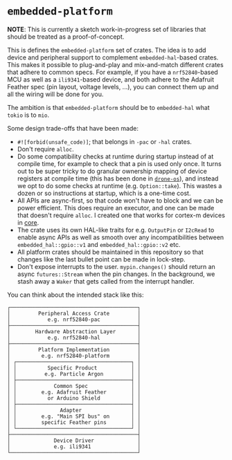 # `embedded-platform`

**NOTE**: This is currently a sketch work-in-progress set of libraries that should be treated as a proof-of-concept.

This is defines the `embedded-platform` set of crates.  The idea is to add device and peripheral support to complement
`embedded-hal`-based crates.  This makes it possible to plug-and-play and mix-and-match different crates that adhere to
common specs.  For example, if you have a `nrf52840`-based MCU as well as a `ili9341`-based device, and both adhere to
the Adafruit Feather spec (pin layout, voltage levels, ...), you can connect them up and all the wiring will be done for
you.

The ambition is that `embedded-platform` should be to `embedded-hal` what `tokio` is to `mio`.

Some design trade-offs that have been made:

  * `#![forbid(unsafe_code)]`; that belongs in `-pac` or `-hal` crates.
  * Don't require `alloc`.
  * Do some compatibility checks at runtime during startup instead of at compile time, for example to check that a pin
    is used only once.  It turns out to be super tricky to do granular ownership mapping of device registers at compile
    time (this has been done in [`drone-os`](https://www.drone-os.com/)), and instead we opt to do some checks at
    runtime (e.g. `Option::take`).  This wastes a dozen or so instructions at startup, which is a one-time cost.
  * All APIs are async-first, so that code won't have to block and we can be power efficient.  This does require an
    executor, and one can be made that doesn't require `alloc`.  I created one that works for cortex-m devices in [core](./core).
  * The crate uses its own HAL-like traits for e.g. `OutputPin` or `I2cRead` to enable async APIs as well as smooth
    over any incompatibilities between `embedded_hal::gpio::v1` and `embedded_hal::gpio::v2` etc.
  * All platform crates should be maintained in this repository so that changes like the last bullet point can be
    made in lock-step.
  * Don't expose interrupts to the user.  `mypin.changes()` should return an async `futures::Stream` when the pin
    changes.  In the background, we stash away a `Waker` that gets called from the interrupt handler.

You can think about the intended stack like this:

```text
┌─────────────────────────────────────────┐
│         Peripheral Access Crate         │
│            e.g. nrf52840-pac            │
├─────────────────────────────────────────┤
│        Hardware Abstraction Layer       │
│            e.g. nrf52840-hal            │
├─────────────────────────────────────────┤
│         Platform Implementation         │
│          e.g. nrf52840-platform         │
│ ┌─────────────────────────────────────┐ │
│ │          Specific Product           │ │
│ │         e.g. Particle Argon         │ │
│ ├─────────────────────────────────────┤ │
│ │            Common Spec              │ │
│ │        e.g. Adafruit Feather        │ │
│ │          or Arduino Shield          │ │
│ ├─────────────────────────────────────┤ │
│ │              Adapter                │ │
│ │        e.g. "Main SPI bus" on       │ │
│ │        specific Feather pins        │ │
│ └─────────────────────────────────────┘ │
├─────────────────────────────────────────┤
│              Device Driver              │
│              e.g. ili9341               │
└─────────────────────────────────────────┘
```
